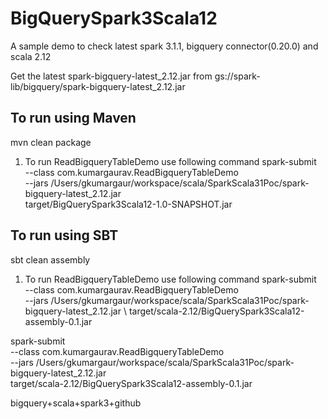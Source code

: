 # BigQuerySpark3Scala12
A sample demo to check latest spark 3.1.1, bigquery connector(0.20.0) and scala 2.12

Get the latest spark-bigquery-latest_2.12.jar from gs://spark-lib/bigquery/spark-bigquery-latest_2.12.jar
## To run using Maven
mvn clean package
1. To run ReadBigqueryTableDemo use following command
spark-submit \
--class com.kumargaurav.ReadBigqueryTableDemo \
--jars /Users/gkumargaur/workspace/scala/SparkScala31Poc/spark-bigquery-latest_2.12.jar \
target/BigQuerySpark3Scala12-1.0-SNAPSHOT.jar 

## To run using SBT
sbt clean assembly
1. To run ReadBigqueryTableDemo use following command
spark-submit \
--class com.kumargaurav.ReadBigqueryTableDemo  \
--jars /Users/gkumargaur/workspace/scala/SparkScala31Poc/spark-bigquery-latest_2.12.jar  \ 
target/scala-2.12/BigQuerySpark3Scala12-assembly-0.1.jar 


spark-submit \
--class com.kumargaurav.ReadBigqueryTableDemo \
--jars /Users/gkumargaur/workspace/scala/SparkScala31Poc/spark-bigquery-latest_2.12.jar \
target/scala-2.12/BigQuerySpark3Scala12-assembly-0.1.jar





bigquery+scala+spark3+github
